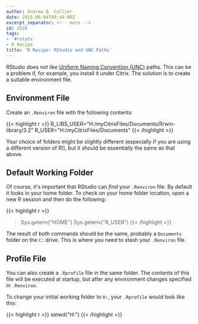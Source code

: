 ```yaml
---
author: Andrew B. Collier
date: 2015-06-04T09:44:08Z
excerpt_separator: <!-- more -->
id: 1526
tags:
- '#rstats'
- R Recipe
title: 'R Recipe: RStudio and UNC Paths'
---
```


<!-- https://support.rstudio.com/hc/en-us/community/posts/200657076-Also-load-the-user-s-Rprofile-when-opening-a-project-with-a-project-specific-Rprofile -->

<!-- NOTE: It seems that AppSense was necessary for the contents of .Renviron to be persisted between sessions. -->

RStudio does not like [Uniform Naming Convention (UNC)](http://en.wikipedia.org/wiki/Path_%28computing%29) paths. This can be a problem if, for example, you install it under Citrix. The solution is to create a suitable environment file.

<!--more-->

## Environment File

Create an `.Renviron` file with the following contents:

{{< highlight r >}}
R_LIBS_USER="H:/myCitrixFiles/Documents/R/win-library/3.2"
R_USER="H:/myCitrixFiles/Documents"
{{< /highlight >}}

Your choice of folders might be slightly different (especially if you are using a different version of R!), but it should be essentially the same as that above.

## Default Working Folder

Of course, it's important that RStudio can _find_ your `.Renviron` file. By default it looks in your home folder. To check on your home folder location, open a new R session and then do the following:

{{< highlight r >}}
> Sys.getenv("HOME")
> Sys.getenv("R_USER")
{{< /highlight >}}

The result of both commands should be the same, probably a `Documents` folder on the `C:` drive. This is where you need to stash your `.Renviron` file.

## Profile File

You can also create a `.Rprofile` file in the same folder. The contents of this file will be executed at startup, but after any environment changes specified in `.Renviron`.

To change your initial working folder to `H:`, your `.Rprofile` would look like this:

{{< highlight r >}}
setwd("H:")
{{< /highlight >}}